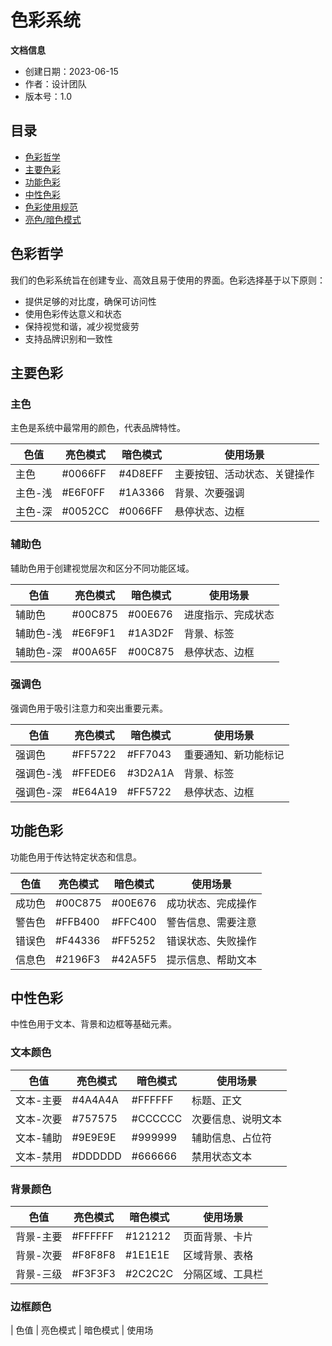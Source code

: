 # 色彩系统

**文档信息**
- 创建日期：2023-06-15
- 作者：设计团队
- 版本号：1.0

## 目录
- [色彩哲学](#色彩哲学)
- [主要色彩](#主要色彩)
- [功能色彩](#功能色彩)
- [中性色彩](#中性色彩)
- [色彩使用规范](#色彩使用规范)
- [亮色/暗色模式](#亮色暗色模式)

## 色彩哲学

我们的色彩系统旨在创建专业、高效且易于使用的界面。色彩选择基于以下原则：
- 提供足够的对比度，确保可访问性
- 使用色彩传达意义和状态
- 保持视觉和谐，减少视觉疲劳
- 支持品牌识别和一致性

## 主要色彩

### 主色

主色是系统中最常用的颜色，代表品牌特性。

| 色值 | 亮色模式 | 暗色模式 | 使用场景 |
|------|---------|---------|----------|
| 主色 | #0066FF | #4D8EFF | 主要按钮、活动状态、关键操作 |
| 主色-浅 | #E6F0FF | #1A3366 | 背景、次要强调 |
| 主色-深 | #0052CC | #0066FF | 悬停状态、边框 |

### 辅助色

辅助色用于创建视觉层次和区分不同功能区域。

| 色值 | 亮色模式 | 暗色模式 | 使用场景 |
|------|---------|---------|----------|
| 辅助色 | #00C875 | #00E676 | 进度指示、完成状态 |
| 辅助色-浅 | #E6F9F1 | #1A3D2F | 背景、标签 |
| 辅助色-深 | #00A65F | #00C875 | 悬停状态、边框 |

### 强调色

强调色用于吸引注意力和突出重要元素。

| 色值 | 亮色模式 | 暗色模式 | 使用场景 |
|------|---------|---------|----------|
| 强调色 | #FF5722 | #FF7043 | 重要通知、新功能标记 |
| 强调色-浅 | #FFEDE6 | #3D2A1A | 背景、标签 |
| 强调色-深 | #E64A19 | #FF5722 | 悬停状态、边框 |

## 功能色彩

功能色用于传达特定状态和信息。

| 色值 | 亮色模式 | 暗色模式 | 使用场景 |
|------|---------|---------|----------|
| 成功色 | #00C875 | #00E676 | 成功状态、完成操作 |
| 警告色 | #FFB400 | #FFC400 | 警告信息、需要注意 |
| 错误色 | #F44336 | #FF5252 | 错误状态、失败操作 |
| 信息色 | #2196F3 | #42A5F5 | 提示信息、帮助文本 |

## 中性色彩

中性色用于文本、背景和边框等基础元素。

### 文本颜色

| 色值 | 亮色模式 | 暗色模式 | 使用场景 |
|------|---------|---------|----------|
| 文本-主要 | #4A4A4A | #FFFFFF | 标题、正文 |
| 文本-次要 | #757575 | #CCCCCC | 次要信息、说明文本 |
| 文本-辅助 | #9E9E9E | #999999 | 辅助信息、占位符 |
| 文本-禁用 | #DDDDDD | #666666 | 禁用状态文本 |

### 背景颜色

| 色值 | 亮色模式 | 暗色模式 | 使用场景 |
|------|---------|---------|----------|
| 背景-主要 | #FFFFFF | #121212 | 页面背景、卡片 |
| 背景-次要 | #F8F8F8 | #1E1E1E | 区域背景、表格 |
| 背景-三级 | #F3F3F3 | #2C2C2C | 分隔区域、工具栏 |

### 边框颜色

| 色值 | 亮色模式 | 暗色模式 | 使用场